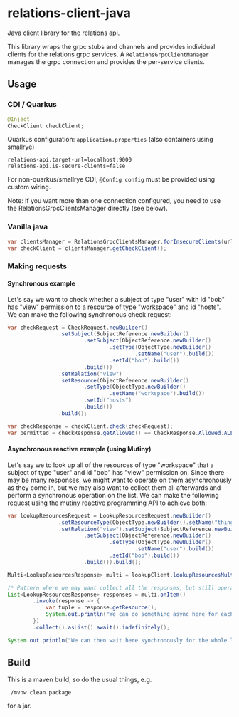 # relations-client-java
Java client library for the relations api.

This library wraps the grpc stubs and channels and provides individual clients for the relations grpc services. A ```RelationsGrpcClientManager``` manages the grpc connection and provides the per-service clients.

## Usage
### CDI / Quarkus

```java
@Inject
CheckClient checkClient;
```
Quarkus configuration: `application.properties` (also containers using smallrye)
```application.properties
relations-api.target-url=localhost:9000
relations-api.is-secure-clients=false
```
For non-quarkus/smallrye CDI, `@Config config` must be provided using custom wiring.

Note: if you want more than one connection configured, you need to use the RelationsGrpcClientsManager
directly (see below).

### Vanilla java

```java
var clientsManager = RelationsGrpcClientsManager.forInsecureClients(url);
var checkClient = clientsManager.getCheckClient();
```
### Making requests
#### Synchronous example

Let's say we want to check whether a subject of type "user" with id "bob" has "view" permission to a resource of type "workspace" and id "hosts". We can make the following synchronous check request:

```java
var checkRequest = CheckRequest.newBuilder()
                .setSubject(SubjectReference.newBuilder()
                        .setSubject(ObjectReference.newBuilder()
                                .setType(ObjectType.newBuilder()
                                        .setName("user").build())
                                .setId("bob").build())
                        .build())
                .setRelation("view")
                .setResource(ObjectReference.newBuilder()
                        .setType(ObjectType.newBuilder()
                                .setName("workspace").build())
                        .setId("hosts")
                        .build())
                .build();

var checkResponse = checkClient.check(checkRequest);
var permitted = checkResponse.getAllowed() == CheckResponse.Allowed.ALLOWED_TRUE;
```

#### Asynchronous reactive example (using Mutiny)

Let's say we to look up all of the resources of type "workspace" that a subject of type "user" and id "bob" has "view" permission on. Since there may be many responses, we might want to operate on them asynchronously as they come in, but we may also want to collect them all afterwards and perform a synchronous operation on the list. We can make the following request using the mutiny reactive programming API to achieve both: 

```java
var lookupResourcesRequest = LookupResourcesRequest.newBuilder()
                .setResourceType(ObjectType.newBuilder().setName("thing"))
                .setRelation("view").setSubject(SubjectReference.newBuilder()
                        .setSubject(ObjectReference.newBuilder()
                                .setType(ObjectType.newBuilder()
                                        .setName("user").build())
                                .setId("bob").build())
                        .build()).build();

Multi<LookupResourcesResponse> multi = lookupClient.lookupResourcesMulti(lookupResourcesRequest);

/* Pattern where we may want collect all the responses, but still operate on each as it comes in. */
List<LookupResourcesResponse> responses = multi.onItem()
        .invoke(response -> {
            var tuple = response.getResource();
            System.out.println("We can do something async here for each tuple: " + tuple);
        })
        .collect().asList().await().indefinitely();

System.out.println("We can then wait here synchronously for the whole list if we want to: " + responses);
```

## Build
This is a maven build, so do the usual things, e.g.
```
./mvnw clean package
```
for a jar.
